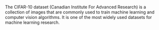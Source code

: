 The CIFAR-10 dataset (Canadian Institute For Advanced Research) is a collection of images that are commonly used to train machine learning and computer vision algorithms. It is one of the most widely used datasets for machine learning research.
